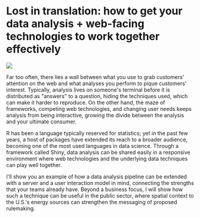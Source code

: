 # Lost in translation: how to get your data analysis + web-facing technologies to work together effectively

![](https://stillsfrmfilms.files.wordpress.com/2013/12/04.jpg)

Far too often, there lies a wall between what you use to grab customers' attention on the web and what analyses you perform to pique customers' interest. Typically, analysis lives on someone's terminal before it is distributed as "answers" to a question, hiding the techniques used, which can make it harder to reproduce. On the other hand, the maze of frameworks, competing web technologies, and changing user needs keeps analysis from being interactive, growing the divide between the analysis and your ultimate consumer. 

R has been a language typically reserved for statistics; yet in the past few years, a host of packages have extended its reach to a broader audience, becoming one of the most used languages in data science. Through a framework called Shiny, data analysis can be shared easily in a responsive environment where web technologies and the underlying data techniques can play well together. 

I'll show you an example of how a data analysis pipeline can be extended with a server and a user interaction model in mind, connecting the strengths that your teams already have. Beyond a business focus, I will show how such a technique can be useful in the public sector, where spatial context to the U.S.'s energy sources can strengthen the messaging of proposed rulemaking.
